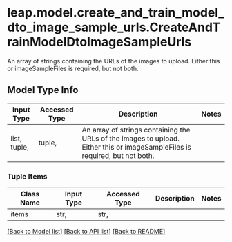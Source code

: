 # leap.model.create_and_train_model_dto_image_sample_urls.CreateAndTrainModelDtoImageSampleUrls

An array of strings containing the URLs of the images to upload. Either this or imageSampleFiles is required, but not both.

## Model Type Info
Input Type | Accessed Type | Description | Notes
------------ | ------------- | ------------- | -------------
list, tuple,  | tuple,  | An array of strings containing the URLs of the images to upload. Either this or imageSampleFiles is required, but not both. | 

### Tuple Items
Class Name | Input Type | Accessed Type | Description | Notes
------------- | ------------- | ------------- | ------------- | -------------
items | str,  | str,  |  | 

[[Back to Model list]](../../README.md#documentation-for-models) [[Back to API list]](../../README.md#documentation-for-api-endpoints) [[Back to README]](../../README.md)

